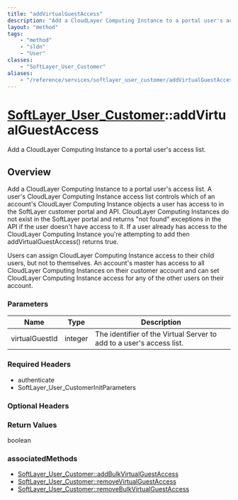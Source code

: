 ```yaml
---
title: "addVirtualGuestAccess"
description: "Add a CloudLayer Computing Instance to a portal user's access list. A user's CloudLayer Computing Instance access list c... "
layout: "method"
tags:
    - "method"
    - "sldn"
    - "User"
classes:
    - "SoftLayer_User_Customer"
aliases:
    - "/reference/services/softlayer_user_customer/addVirtualGuestAccess"
---
```

# [SoftLayer_User_Customer](/reference/services/SoftLayer_User_Customer)::addVirtualGuestAccess

Add a CloudLayer Computing Instance to a portal user's access list.


## Overview 
Add a CloudLayer Computing Instance to a portal user's access list. A user's CloudLayer Computing Instance access list controls which of an account's CloudLayer Computing Instance objects a user has access to in the SoftLayer customer portal and API. CloudLayer Computing Instances do not exist in the SoftLayer portal and returns "not found" exceptions in the API if the user doesn't have access to it. If a user already has access to the CloudLayer Computing Instance you're attempting to add then addVirtualGuestAccess() returns true. 

Users can assign CloudLayer Computing Instance access to their child users, but not to themselves. An account's master has access to all CloudLayer Computing Instances on their customer account and can set CloudLayer Computing Instance access for any of the other users on their account. 

### Parameters 
|Name | Type | Description |
| --- | --- | --- |
|virtualGuestId| integer| The identifier of the Virtual Server to add to a user's access list.|


### Required Headers
* authenticate
* SoftLayer_User_CustomerInitParameters

### Optional Headers

### Return Values
boolean


### associatedMethods

*  [SoftLayer_User_Customer::addBulkVirtualGuestAccess](/reference/services/SoftLayer_User_Customer/addBulkVirtualGuestAccess )
*  [SoftLayer_User_Customer::removeVirtualGuestAccess](/reference/services/SoftLayer_User_Customer/removeVirtualGuestAccess )
*  [SoftLayer_User_Customer::removeBulkVirtualGuestAccess](/reference/services/SoftLayer_User_Customer/removeBulkVirtualGuestAccess )

